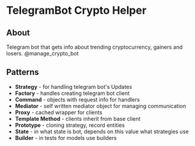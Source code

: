 # TelegramBot Crypto Helper
## About

Telegram bot that gets info about trending cryptocurrency, gainers and losers.
@manage_crypto_bot

## Patterns

- **Strategy** - for handling telegram bot's Updates
- **Factory** - handles creating telegram bot client
- **Command** - objects with request info for handlers
- **Mediator** - self written mediator object for managing communication
- **Proxy** - cached wrapper for clients
- **Template Method** - clients inherit from base client
- **Prototype** - cloning strategy, record entities
- **State** - in what state is bot, depends on this value what strategies use
- **Builder** - in tests for models use builders